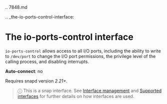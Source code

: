.. 7848.md

.. _the-io-ports-control-interface:

# The io-ports-control interface

`io-ports-control` allows access to all I/O ports, including the ability to write to `/dev/port` to change the I/O port permissions, the privilege level of the calling process, and disabling interrupts.

**Auto-connect**: no

Requires snapd version _2.21+_.

> ⓘ  This is a snap interface. See [Interface management](interface-management.md) and [Supported interfaces](supported-interfaces.md) for further details on how interfaces are used.